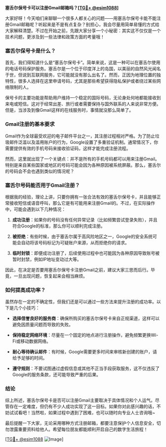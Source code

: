 **塞舌尔保号卡可以注册Gmail邮箱吗？[[TG💪+ @esim1088](https://t.me/s/esim1088)]**

大家好呀！今天咱们来聊聊一个很多人都关心的问题——用塞舌尔保号卡能不能注册Gmail邮箱呢？听起来是不是有点复杂？别担心，我会尽量用简单易懂的方式给大家解释清楚。不过在开始之前，先跟大家分享一个小秘密：其实这不仅仅是一个技术问题，更涉及到一些法律和政策方面的考量哦！

### 塞舌尔保号卡是什么？

首先，我们得知道什么是“塞舌尔保号卡”。简单来说，这是一种可以在塞舌尔使用的电话号码保护服务。塞舌尔是一个位于印度洋上的岛国，以美丽的自然风光闻名于世，但说到互联网服务，它可能就没有那么出名了。然而，正因为地理位置的独特性，很多人选择在这里申请号码，尤其是那些希望获得隐私保护或者绕过某些网络限制的人。

保号卡的主要功能是帮助用户维持一个稳定的国际号码，无论身处何地都能接收到来电或短信。这对于经常出差、旅行或者需要保持与国外联系的人来说非常方便。但是，当涉及到像Gmail这样的在线服务时，事情就没那么简单了。

### Gmail注册的基本要求

Gmail作为全球最受欢迎的电子邮件平台之一，其注册过程相对严格。为了防止垃圾邮件泛滥以及滥用账户的行为，Google设置了多重验证机制。通常情况下，你需要提供有效的手机号码来接收验证码，这样才能完成注册流程。

然而，这里就出现了一个关键点：并不是所有的手机号码都可以用来注册Gmail。特别是来自某些国家或地区的号码可能会因为各种原因被系统屏蔽。那么，塞舌尔的号码会不会也遇到类似的情况呢？

### 塞舌尔号码能否用于Gmail注册？

根据我的经验，理论上讲，只要你拥有一张合法有效的塞舌尔保号卡，并且能够正常接收短信或语音呼叫，那么它是有可能用来注册Gmail的。不过，在实际操作中，可能会遇到以下几种情况：

1. **成功注册**：如果你的号码没有任何异常记录（比如频繁尝试登录失败），并且符合Google的标准，那么你可以顺利完成注册。
   
2. **被拒绝**：有些时候，由于塞舌尔属于高风险地区之一，Google的安全系统可能会自动将该号码标记为可疑账户来源，从而拒绝你的请求。

3. **临时封锁**：即便成功注册了，后续使用过程中也可能因为各种原因导致账号被暂时封禁，例如IP地址变动过大等。

因此，在决定是否要用塞舌尔保号卡注册Gmail之前，建议大家三思而后行。毕竟，一旦出现问题，恢复起来会相当麻烦。

### 如何提高成功率？

虽然存在一定的不确定性，但我们还是可以通过一些方法来提升注册的成功率。以下是几个小技巧：

- **选择信誉良好的服务商**：确保所购买的塞舌尔保号卡来自正规渠道，这样可以避免因质量问题而导致的失败。
  
- **保持稳定网络环境**：尽量在一个固定的地点进行注册操作，避免频繁更换Wi-Fi或移动数据网络。

- **耐心等待确认邮件**：有时候，Google需要更多时间来审核新创建的账户，请给予足够的时间。

- **遵守规则**：不要试图通过虚假信息或其他不正当手段获取服务，这不仅违反了Google的服务条款，还可能导致严重的后果。

### 结论

综上所述，塞舌尔保号卡是否可以注册Gmail主要取决于具体情况和个人运气。尽管存在一定难度，但仍有不少人成功实现了这一目标。如果你对此感兴趣的话，不妨试试看吧！当然啦，如果过程中遇到了困难，也可以随时向专业人士咨询哦~

最后提醒一下大家，无论采用哪种方式注册邮箱，都要注意保护个人信息安全，切勿泄露重要资料给他人。希望每位朋友都能顺利开启自己的数字生活旅程！

[[TG💪+ @esim1088](https://t.me/s/esim1088) ![Image](https://i.postimg.cc/4NQfJmqS/Snipaste-2025-05-13-00-14-12.png)]
